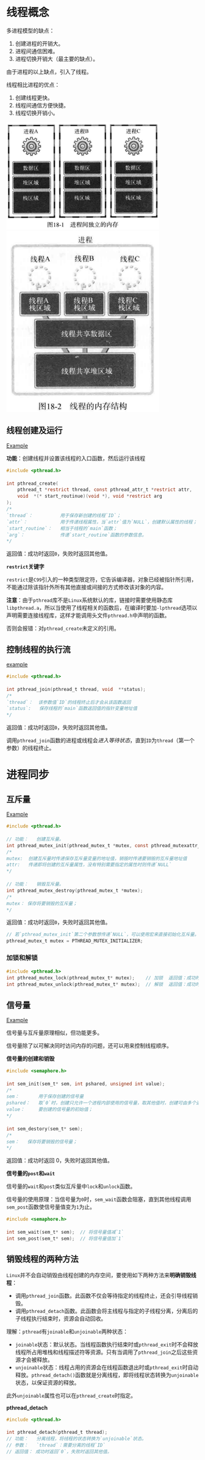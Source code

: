 # 线程概念

多进程模型的缺点：
1. 创建进程的开销大。
2. 进程间通信困难。
3. 进程切换开销大（最主要的缺点）。

由于进程的以上缺点，引入了线程。

线程相比进程的优点：
1. 创建线程更快。
2. 线程间通信方便快捷。
3. 线程切换开销小。

<img src="./assets/pic01.png" style="width:400px" />

<img src="./assets/pic02.png" style="width:400px" />

## 线程创建及运行

[Example](./thread1.c)

**功能**：创建线程并设置该线程的入口函数，然后运行该线程

```C
#include <pthread.h>

int pthread_create(
    pthread_t *restrict thread, const pthread_attr_t *restrict attr,
    void  *(* start_routinue)(void *), void *restrict arg
);
/*
`thread`：          用于保存新创建的线程`ID`；
`attr`：            用于传递线程属性，当`attr`值为`NULL`，创建默认属性的线程；
`start_routine`：   相当于线程的`main`函数； 
`arg`：             传递`start_routine`函数的参数信息。
*/
```
返回值：成功时返回`0`，失败时返回其他值。

**`restrict`关键字**

`restrict`是`C99`引入的一种类型限定符，它告诉编译器，对象已经被指针所引用，不能通过除该指针外所有其他直接或间接的方式修改该对象的内容。

**注意**：由于`pthread`库不是`Linux`系统默认的库，链接时需要使用静态库`libpthread.a`，所以当使用了线程相关的函数后，在编译时要加`-lpthread`选项以声明需要连接线程库，这样才能调用头文件`pthread.h`中声明的函数。

否则会报错：对`pthread_create`未定义的引用。

## 控制线程的执行流

[example](./thread2.c)

```C
#include <pthread.h>

int pthread_join(pthread_t thread, void  **status);
/*
`thread`：  该参数值`ID`的线程终止后才会从该函数返回
`status`:   保存线程的`main`函数返回值的指针变量地址值
*/
```
返回值：成功时返回`0`，失败时返回其他值。

调用`pthread_join`函数的进程或线程会*进入等待状态*，直到`ID`为`thread`（第一个参数）的线程终止。


# 进程同步

## 互斥量

[Example](./mutex.c)

```C
#include <pthread.h>

// 功能：   创建互斥量。
int pthread_mutex_init(pthread_mutex_t *mutex, const pthread_mutexattr_t *attr);
/*
mutex:  创建互斥量时传递保存互斥量变量的地址值，销毁时传递要销毁的互斥量地址值
attr:   传递即将创建的互斥量属性，没有特别需要指定的属性时则传递`NULL`
*/

// 功能：   销毁互斥量。
int pthread_mutex_destroy(pthread_mutex_t *mutex);
/* 
mutex： 保存将要销毁的互斥量；
*/
```

返回值：成功时返回`0`，失败时返回其他值。


```C
// 若`pthread_mutex_init`第二个参数想传递`NULL`，可以使用宏来直接初始化互斥量。
pthread_mutex_t mutex = PTHREAD_MUTEX_INITIALIZER;  
```

### 加锁和解锁

```C
#include <pthread.h>
int pthread_mutex_lock(pthread_mutex_t* mutex);    // 加锁  返回值：成功时返回`0`，失败时返回其他值。
int pthread_mutex_unlock(pthread_mutex_t* mutex);  // 解锁  返回值：成功时返回`0`，失败时返回其他值。
```


## 信号量

[Example](./semaphore.c)

信号量与互斥量原理相似，但功能更多。

信号量除了以可解决同时访问内存的问题，还可以用来控制线程顺序。

**信号量的创建和销毁**

```C
#include <semaphore.h>

int sem_init(sem_t* sem, int pshared, unsigned int value);
/*
sem：       用于保存创建的信号量
pshared：   取`0`时，创建只允许一个进程内部使用的信号量，取其他值时，创建可由多个进程共享的信号量
value：     要创建的信号量的初始值；
*/

int sem_destory(sem_t* sem);
/*
sem：   保存将要销毁的信号量；
*/
```

返回值：成功时返回 0，失败时返回其他值。


**信号量的`post`和`wait`**

信号量的`wait`和`post`类似互斥量中`lock`和`unlock`函数。

信号量的使用原理：当信号量为`0`时，`sem_wait`函数会阻塞，直到其他线程调用`sem_post`函数使信号量值变为`1`为止。

```C
#include <semaphore.h>

int sem_wait(sem_t* sem);  // 将信号量值减`1`
int sem_post(sem_t* sem);  // 将信号量值加`1`
```


## 销毁线程的两种方法

`Linux`并不会自动销毁由线程创建的内存空间，要使用如下两种方法来**明确销毁线程**：
- 调用`pthread_join`函数。此函数不仅会等待指定的线程终止，还会引导线程销毁。
- 调用`pthread_detach`函数。此函数会将主线程与指定的子线程分离，分离后的子线程执行结束时，资源会自动回收。

理解：`pthread`有`joinable`和`unjoinable`两种状态：
- `joinable`状态：默认状态。当线程函数执行结束时或`pthread_exit`时不会释放线程所占用堆栈和线程描述符等资源。只有当调用了`pthread_join`之后这些资源才会被释放。
- `unjoinable`状态：线程占用的资源会在线程函数退出时或`pthread_exit`时自动释放。`pthread_detach()`函数就是分离线程，即将线程状态转换为`unjoinable`状态，以保证资源的释放。

此外`unjoinable`属性也可以在`pthread_create`时指定。

**pthread_detach**

```C
#include <pthread.h>

int pthread_detach(pthread_t thread);
// 功能：   分离线程，将线程的状态转换为`unjoinable`状态。
// 参数：   `thread`：需要分离的线程`ID`
// 返回值： 成功时返回`0`，失败时返回其他值。
```
